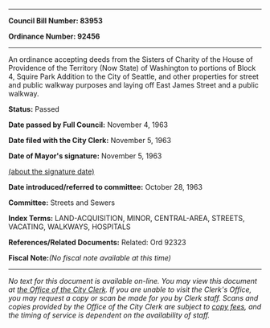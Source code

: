 

********

**Council Bill Number: 83953**
   
**Ordinance Number: 92456**
********

 An ordinance accepting deeds from the Sisters of Charity of the House of Providence of the Territory (Now State) of Washington to portions of Block 4, Squire Park Addition to the City of Seattle, and other properties for street and public walkway purposes and laying off East James Street and a public walkway.

**Status:** Passed
   
**Date passed by Full Council:** November 4, 1963
   
**Date filed with the City Clerk:** November 5, 1963
   
**Date of Mayor's signature:** November 5, 1963
   
[(about the signature date)](/~public/approvaldate.htm)
   
   
   
**Date introduced/referred to committee:** October 28, 1963
   
**Committee:** Streets and Sewers
   
   
**Index Terms:** LAND-ACQUISITION, MINOR, CENTRAL-AREA, STREETS, VACATING, WALKWAYS, HOSPITALS

**References/Related Documents:** Related: Ord 92323

**Fiscal Note:**_(No fiscal note available at this time)_
********

_No text for this document is available on-line. You may view this document at [the Office of the City Clerk](http://www.seattle.gov/leg/clerk/contactUs.htm). If you are unable to visit the Clerk's Office, you may request a copy or scan be made for you by Clerk staff. Scans and copies provided by the Office of the City Clerk are subject to [copy fees](http://clerk.seattle.gov/~public/clerkfees.htm), and the timing of service is dependent on the availability of staff._

